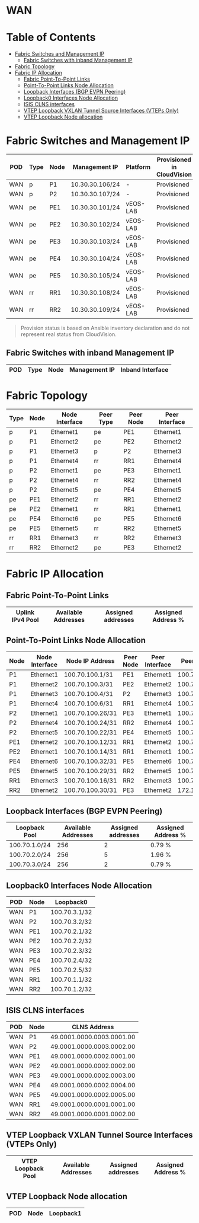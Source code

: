 # WAN

# Table of Contents

- [Fabric Switches and Management IP](#fabric-switches-and-management-ip)
  - [Fabric Switches with inband Management IP](#fabric-switches-with-inband-management-ip)
- [Fabric Topology](#fabric-topology)
- [Fabric IP Allocation](#fabric-ip-allocation)
  - [Fabric Point-To-Point Links](#fabric-point-to-point-links)
  - [Point-To-Point Links Node Allocation](#point-to-point-links-node-allocation)
  - [Loopback Interfaces (BGP EVPN Peering)](#loopback-interfaces-bgp-evpn-peering)
  - [Loopback0 Interfaces Node Allocation](#loopback0-interfaces-node-allocation)
  - [ISIS CLNS interfaces](#isis-clns-interfaces)
  - [VTEP Loopback VXLAN Tunnel Source Interfaces (VTEPs Only)](#vtep-loopback-vxlan-tunnel-source-interfaces-vteps-only)
  - [VTEP Loopback Node allocation](#vtep-loopback-node-allocation)

# Fabric Switches and Management IP

| POD | Type | Node | Management IP | Platform | Provisioned in CloudVision |
| --- | ---- | ---- | ------------- | -------- | -------------------------- |
| WAN | p | P1 | 10.30.30.106/24 | - | Provisioned |
| WAN | p | P2 | 10.30.30.107/24 | - | Provisioned |
| WAN | pe | PE1 | 10.30.30.101/24 | vEOS-LAB | Provisioned |
| WAN | pe | PE2 | 10.30.30.102/24 | vEOS-LAB | Provisioned |
| WAN | pe | PE3 | 10.30.30.103/24 | vEOS-LAB | Provisioned |
| WAN | pe | PE4 | 10.30.30.104/24 | vEOS-LAB | Provisioned |
| WAN | pe | PE5 | 10.30.30.105/24 | vEOS-LAB | Provisioned |
| WAN | rr | RR1 | 10.30.30.108/24 | vEOS-LAB | Provisioned |
| WAN | rr | RR2 | 10.30.30.109/24 | vEOS-LAB | Provisioned |

> Provision status is based on Ansible inventory declaration and do not represent real status from CloudVision.

## Fabric Switches with inband Management IP
| POD | Type | Node | Management IP | Inband Interface |
| --- | ---- | ---- | ------------- | ---------------- |

# Fabric Topology

| Type | Node | Node Interface | Peer Type | Peer Node | Peer Interface |
| ---- | ---- | -------------- | --------- | ----------| -------------- |
| p | P1 | Ethernet1 | pe | PE1 | Ethernet1 |
| p | P1 | Ethernet2 | pe | PE2 | Ethernet2 |
| p | P1 | Ethernet3 | p | P2 | Ethernet3 |
| p | P1 | Ethernet4 | rr | RR1 | Ethernet4 |
| p | P2 | Ethernet1 | pe | PE3 | Ethernet1 |
| p | P2 | Ethernet4 | rr | RR2 | Ethernet4 |
| p | P2 | Ethernet5 | pe | PE4 | Ethernet5 |
| pe | PE1 | Ethernet2 | rr | RR1 | Ethernet2 |
| pe | PE2 | Ethernet1 | rr | RR1 | Ethernet1 |
| pe | PE4 | Ethernet6 | pe | PE5 | Ethernet6 |
| pe | PE5 | Ethernet5 | rr | RR2 | Ethernet5 |
| rr | RR1 | Ethernet3 | rr | RR2 | Ethernet3 |
| rr | RR2 | Ethernet2 | pe | PE3 | Ethernet2 |

# Fabric IP Allocation

## Fabric Point-To-Point Links

| Uplink IPv4 Pool | Available Addresses | Assigned addresses | Assigned Address % |
| ---------------- | ------------------- | ------------------ | ------------------ |

## Point-To-Point Links Node Allocation

| Node | Node Interface | Node IP Address | Peer Node | Peer Interface | Peer IP Address |
| ---- | -------------- | --------------- | --------- | -------------- | --------------- |
| P1 | Ethernet1 | 100.70.100.1/31 | PE1 | Ethernet1 | 100.70.100.0/31 |
| P1 | Ethernet2 | 100.70.100.3/31 | PE2 | Ethernet2 | 100.70.100.2/31 |
| P1 | Ethernet3 | 100.70.100.4/31 | P2 | Ethernet3 | 100.70.100.5/31 |
| P1 | Ethernet4 | 100.70.100.6/31 | RR1 | Ethernet4 | 100.70.100.7/31 |
| P2 | Ethernet1 | 100.70.100.26/31 | PE3 | Ethernet1 | 100.70.100.27/31 |
| P2 | Ethernet4 | 100.70.100.24/31 | RR2 | Ethernet4 | 100.70.100.25/31 |
| P2 | Ethernet5 | 100.70.100.22/31 | PE4 | Ethernet5 | 100.70.100.23/31 |
| PE1 | Ethernet2 | 100.70.100.12/31 | RR1 | Ethernet2 | 100.70.100.13/31 |
| PE2 | Ethernet1 | 100.70.100.14/31 | RR1 | Ethernet1 | 100.70.100.15/31 |
| PE4 | Ethernet6 | 100.70.100.32/31 | PE5 | Ethernet6 | 100.70.100.33/31 |
| PE5 | Ethernet5 | 100.70.100.29/31 | RR2 | Ethernet5 | 100.70.100.28/31 |
| RR1 | Ethernet3 | 100.70.100.16/31 | RR2 | Ethernet3 | 100.70.100.17/31 |
| RR2 | Ethernet2 | 100.70.100.30/31 | PE3 | Ethernet2 | 172.16.12.0/31 |

## Loopback Interfaces (BGP EVPN Peering)

| Loopback Pool | Available Addresses | Assigned addresses | Assigned Address % |
| ------------- | ------------------- | ------------------ | ------------------ |
| 100.70.1.0/24 | 256 | 2 | 0.79 % |
| 100.70.2.0/24 | 256 | 5 | 1.96 % |
| 100.70.3.0/24 | 256 | 2 | 0.79 % |

## Loopback0 Interfaces Node Allocation

| POD | Node | Loopback0 |
| --- | ---- | --------- |
| WAN | P1 | 100.70.3.1/32 |
| WAN | P2 | 100.70.3.2/32 |
| WAN | PE1 | 100.70.2.1/32 |
| WAN | PE2 | 100.70.2.2/32 |
| WAN | PE3 | 100.70.2.3/32 |
| WAN | PE4 | 100.70.2.4/32 |
| WAN | PE5 | 100.70.2.5/32 |
| WAN | RR1 | 100.70.1.1/32 |
| WAN | RR2 | 100.70.1.2/32 |

## ISIS CLNS interfaces

| POD | Node | CLNS Address |
| --- | ---- | ------------ |
| WAN | P1 | 49.0001.0000.0003.0001.00 |
| WAN | P2 | 49.0001.0000.0003.0002.00 |
| WAN | PE1 | 49.0001.0000.0002.0001.00 |
| WAN | PE2 | 49.0001.0000.0002.0002.00 |
| WAN | PE3 | 49.0001.0000.0002.0003.00 |
| WAN | PE4 | 49.0001.0000.0002.0004.00 |
| WAN | PE5 | 49.0001.0000.0002.0005.00 |
| WAN | RR1 | 49.0001.0000.0001.0001.00 |
| WAN | RR2 | 49.0001.0000.0001.0002.00 |

## VTEP Loopback VXLAN Tunnel Source Interfaces (VTEPs Only)

| VTEP Loopback Pool | Available Addresses | Assigned addresses | Assigned Address % |
| --------------------- | ------------------- | ------------------ | ------------------ |

## VTEP Loopback Node allocation

| POD | Node | Loopback1 |
| --- | ---- | --------- |
